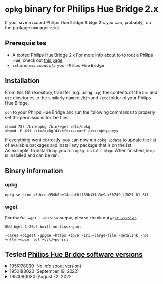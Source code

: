 # `opkg` binary for Philips Hue Bridge 2.x

If you have a rooted Philips Hue Bridge Bridge 2.x you can, probably, run the package manager `opkg`


## Prerequisites
* A rooted Philips Hue Bridge 2.x For more info about to to root a Philips Hue, check out [this page](http://colinoflynn.com/2016/07/getting-root-on-philips-hue-bridge-2-0/)
* `ssh` and `scp` access to your Philips Hue Bridge

## Installation
From this Git repository, transfer (e.g. using `scp`) the contents of the `bin` and `etc` directories to the similarly named `/bin` and `/etc` folder of your Philips Hue Bridge.

`ssh` to your Philips Hue Bridge and run the following commands to properly set the permissions for the files:  
```
chmod 755 /bin/opkg /bin/wget /etc/opkg
chmod -R 644 /etc/opkg/distfeeds.conf /etc/opkg/keys
```

If everything went correctly, you can now run `opkg update` to update the list of available packages and install any package that is on the list.  
As example, to install `htop` you run `opkg install htop`. When finished, `htop` is installed and can be run.
  
## Binary information
### opkg
`opkg version c5dccea956b8be14eabf6ff69b331a3e9ac36749 (2021-01-31)`

### wget
For the full `wget --version` output, please check out [`wget.version`](https://github.com/DyonR/philips-hue-okpg/blob/main/wget.version).
``` 
GNU Wget 1.20.3 built on linux-gnu.

-cares +digest -gpgme +https +ipv6 -iri +large-file -metalink -nls 
+ntlm +opie -psl +ssl/openssl 
```  
  
## Tested [Philips Hue Bridge software versions](https://www.philips-hue.com/en-us/support/release-notes/bridge)
<details>
<summary>1956178030 (No info about version)</summary>

```
DISTRIB_ID='OpenWrt'
DISTRIB_RELEASE='19.07.8'
DISTRIB_REVISION='r11364-ef56c85848'
DISTRIB_TARGET='bsb002/generic'
DISTRIB_ARCH='mips_24kc'
DISTRIB_DESCRIPTION='OpenWrt 19.07.8 r11364-ef56c85848'
DISTRIB_TAINTS='no-all busybox override'
```
</details>  

<details>
<summary>1953188020 (September 19, 2022)</summary>

```
DISTRIB_ID='OpenWrt'
DISTRIB_RELEASE='19.07.8'
DISTRIB_REVISION='r11364-ef56c85848'
DISTRIB_TARGET='bsb002/generic'
DISTRIB_ARCH='mips_24kc'
DISTRIB_DESCRIPTION='OpenWrt 19.07.8 r11364-ef56c85848'
DISTRIB_TAINTS='no-all busybox override'
```
</details>  

<details>
<summary>1953090030 (August 22, 2022)</summary>

```
DISTRIB_ID='OpenWrt'
DISTRIB_RELEASE='19.07.8'
DISTRIB_REVISION='r11364-ef56c85848'
DISTRIB_TARGET='bsb002/generic'
DISTRIB_ARCH='mips_24kc'
DISTRIB_DESCRIPTION='OpenWrt 19.07.8 r11364-ef56c85848'
DISTRIB_TAINTS='no-all busybox override'
 ```
</details>
